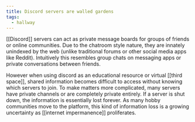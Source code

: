 ```yaml
---
title: Discord servers are walled gardens
tags:
  - hallway
---
```


[[Discord]] servers can act as private message boards for groups of friends or online communities. Due to the chatroom style nature, they are innately unindexed by the web (unlike traditional forums or other social media apps like Reddit). Intuitively this resembles group chats on messaging apps or private conversations between friends.

However when using discord as an educational resource or virtual [[third space]], shared information becomes difficult to access without knowing which servers to join. To make matters more complicated, many servers have private channels or are completely private entirely. If a server is shut down, the information is essentially lost forever. As many hobby communities move to the platform, this kind of information loss is a growing uncertainty as [[internet impermanence]] proliferates.